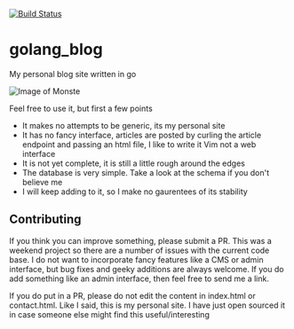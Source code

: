 [![Build Status](https://travis-ci.org/nkhumphreys/gobananas.svg)](https://travis-ci.org/nkhumphreys/gobananas)

# golang_blog
My personal blog site written in go

![Image of Monste](rhttp://s2.postimg.org/4nr30k8p5/Nathan.jgp)

Feel free to use it, but first a few points

- It makes no attempts to be generic, its my personal site
- It has no fancy interface, articles are posted by curling the article
  endpoint and passing an html file, I like to write it Vim not a web interface
- It is not yet complete, it is still a little rough around the edges
- The database is very simple. Take a look at the schema if you don't believe me
- I will keep adding to it, so I make no gaurentees of its stability

Contributing
------------

If you think you can improve something, please submit a PR.  This was a weekend
project so there are a number of issues with the current code base.  I do not
want to incorporate fancy features like a CMS or admin interface, but bug fixes
and geeky additions are always welcome.  If you do add something like an admin
interface, then feel free to send me a link.

If you do put in a PR, please do not edit the content in index.html or
contact.html.  Like I said, this is my personal site.  I have just open sourced
it in case someone else might find this useful/interesting
